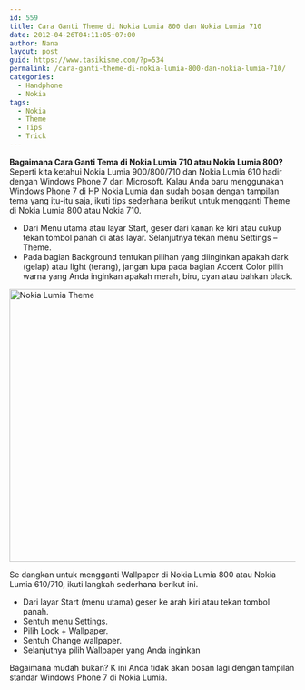 ```yaml
---
id: 559
title: Cara Ganti Theme di Nokia Lumia 800 dan Nokia Lumia 710
date: 2012-04-26T04:11:05+07:00
author: Nana
layout: post
guid: https://www.tasikisme.com/?p=534
permalink: /cara-ganti-theme-di-nokia-lumia-800-dan-nokia-lumia-710/
categories:
  - Handphone
  - Nokia
tags:
  - Nokia
  - Theme
  - Tips
  - Trick
---
```

**Bagaimana Cara Ganti Tema di Nokia Lumia 710 atau Nokia Lumia 800?** Seperti kita ketahui Nokia Lumia 900/800/710 dan Nokia Lumia 610 hadir dengan Windows Phone 7 dari Microsoft. Kalau Anda baru menggunakan Windows Phone 7 di HP Nokia Lumia dan sudah bosan dengan tampilan tema yang itu-itu saja, ikuti tips sederhana berikut untuk mengganti Theme di Nokia Lumia 800 atau Nokia 710.

  * Dari Menu utama atau layar Start, geser dari kanan ke kiri atau cukup tekan tombol panah di atas layar. Selanjutnya tekan menu Settings – Theme.
  * Pada bagian Background tentukan pilihan yang diinginkan apakah dark (gelap) atau light (terang), jangan lupa pada bagian Accent Color pilih warna yang Anda inginkan apakah merah, biru, cyan atau bahkan black. 

<img loading="lazy" src="https://3.bp.blogspot.com/-dJIE2B2G2CQ/T5gicZ9vG7I/AAAAAAAAAAQ/X47dOpmI5sc/s1600/nokia-lumia-900.jpg" border="0" alt="Nokia Lumia Theme" width="632" height="480" /> 

Se dangkan untuk mengganti Wallpaper di Nokia Lumia 800 atau Nokia Lumia 610/710, ikuti langkah sederhana berikut ini.

  * Dari layar Start (menu utama) geser ke arah kiri atau tekan tombol panah.
  * Sentuh menu Settings.
  * Pilih Lock + Wallpaper.
  * Sentuh Change wallpaper.
  * Selanjutnya pilih Wallpaper yang Anda inginkan

Bagaimana mudah bukan? K ini Anda tidak akan bosan lagi dengan tampilan standar Windows Phone 7 di Nokia Lumia.